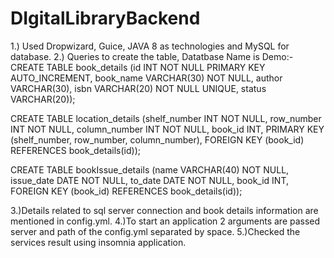 # DIgitalLibraryBackend
1.) Used Dropwizard, Guice, JAVA 8 as technologies and MySQL for database.
2.) Queries to create the table, Datatbase Name is Demo:-
CREATE TABLE book_details (id INT NOT NULL PRIMARY KEY AUTO_INCREMENT,
book_name VARCHAR(30) NOT NULL,
author VARCHAR(30),
isbn VARCHAR(20) NOT NULL UNIQUE,
status VARCHAR(20));

CREATE TABLE location_details
(shelf_number INT NOT NULL,
row_number INT NOT NULL,
column_number INT NOT NULL,
book_id INT,
PRIMARY KEY (shelf_number, row_number, column_number),
FOREIGN KEY (book_id) REFERENCES book_details(id));

CREATE TABLE bookIssue_details
(name VARCHAR(40) NOT NULL,
issue_date DATE NOT NULL,
to_date DATE NOT NULL,
book_id INT,
FOREIGN KEY (book_id) REFERENCES book_details(id));

3.)Details related to sql server connection and book details information are mentioned in config.yml.
4.)To start an application 2 arguments are passed server and path of the config.yml separated by space.
5.)Checked the services result using insomnia application.
